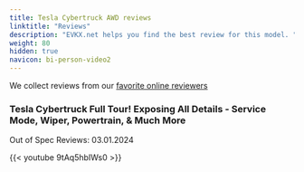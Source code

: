 ```yaml
---
title: Tesla Cybertruck AWD reviews
linktitle: "Reviews"
description: "EVKX.net helps you find the best review for this model. "
weight: 80
hidden: true
navicon: bi-person-video2
---
```

We collect reviews from our [favorite online reviewers](../../../../../guides/evreviewers/)

<div class="container text-center shadow p-2 pe-4 mb-5 bg-body-tertiary rounded border">
<h3>Tesla Cybertruck Full Tour! Exposing All Details - Service Mode, Wiper, Powertrain, & Much More</h3>
<p>Out of Spec Reviews: 03.01.2024</p>

{{< youtube 9tAq5hbIWs0 >}}

</div>
